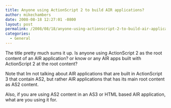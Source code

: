 ```yaml
---
title: Anyone using ActionScript 2 to build AIR applications?
author: mikechambers
date: 2008-08-18 12:27:01 -0800
layout: post
permalink: /2008/08/18/anyone-using-actionscript-2-to-build-air-applications/
categories:
  - General
---
```



The title pretty much sums it up. Is anyone using ActionScript 2 as the root content of an AIR application? or know or any AIR apps built with ActionScript 2 at the root content?

Note that Im not talking about AIR applications that are built in ActionScript 3 that contain AS2, but rather AIR applications that has its main root content as AS2 content.

Also, if you are using AS2 content in an AS3 or HTML based AIR application, what are you using it for.